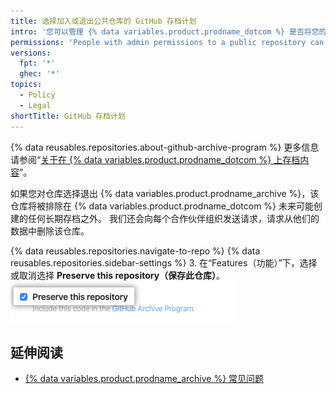 ```yaml
---
title: 选择加入或退出公共仓库的 GitHub 存档计划
intro: '您可以管理 {% data variables.product.prodname_dotcom %} 是否将您的公共仓库包含在 {% data variables.product.prodname_archive %} 中，以帮助确保长期保存世界的开源软件。'
permissions: 'People with admin permissions to a public repository can opt into or out of the {% data variables.product.prodname_archive %}.'
versions:
  fpt: '*'
  ghec: '*'
topics:
  - Policy
  - Legal
shortTitle: GitHub 存档计划
---
```


{% data reusables.repositories.about-github-archive-program %} 更多信息请参阅“[关于在 {% data variables.product.prodname_dotcom %} 上存档内容](/github/creating-cloning-and-archiving-repositories/about-archiving-content-and-data-on-github#about-the-github-archive-program)”。

如果您对仓库选择退出 {% data variables.product.prodname_archive %}，该仓库将被排除在 {% data variables.product.prodname_dotcom %} 未来可能创建的任何长期存档之外。 我们还会向每个合作伙伴组织发送请求，请求从他们的数据中删除该仓库。

{% data reusables.repositories.navigate-to-repo %}
{% data reusables.repositories.sidebar-settings %}
3. 在“Features（功能）”下，选择或取消选择 **Preserve this repository（保存此仓库）**。 ![允许 {% data variables.product.prodname_dotcom %} 在 {% data variables.product.prodname_archive %} 中包含您的代码的复选框](/assets/images/help/repository/github-archive-program-checkbox.png)

## 延伸阅读
- [{% data variables.product.prodname_archive %} 常见问题](https://archiveprogram.github.com/faq/)
